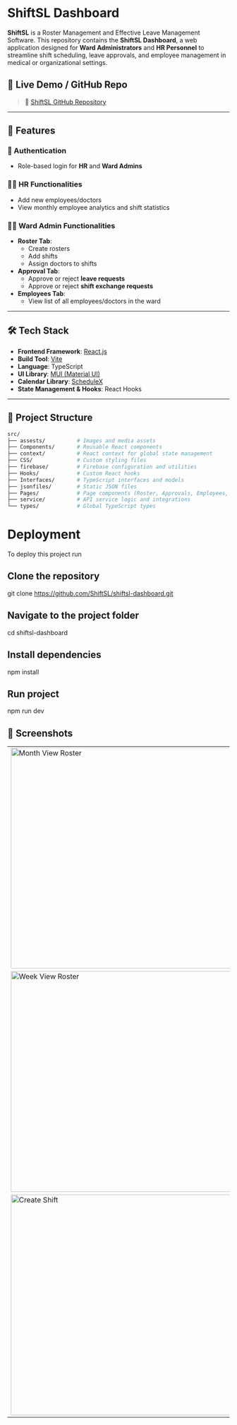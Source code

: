 # ShiftSL Dashboard

**ShiftSL** is a Roster Management and Effective Leave Management Software. This repository contains the **ShiftSL Dashboard**, a web application designed for **Ward Administrators** and **HR Personnel** to streamline shift scheduling, leave approvals, and employee management in medical or organizational settings.

## 🔗 Live Demo / GitHub Repo

> 🔗 [ShiftSL GitHub Repository](https://github.com/ShiftSL/shiftsl-dashboard)

---

## 🚀 Features

### 🔐 Authentication
- Role-based login for **HR** and **Ward Admins**

### 👩‍⚕️ HR Functionalities
- Add new employees/doctors
- View monthly employee analytics and shift statistics

### 🧑‍⚕️ Ward Admin Functionalities
- **Roster Tab**:
  - Create rosters
  - Add shifts
  - Assign doctors to shifts
- **Approval Tab**:
  - Approve or reject **leave requests**
  - Approve or reject **shift exchange requests**
- **Employees Tab**:
  - View list of all employees/doctors in the ward

---

## 🛠️ Tech Stack

- **Frontend Framework**: [React.js](https://react.dev/)
- **Build Tool**: [Vite](https://vitejs.dev/)
- **Language**: TypeScript
- **UI Library**: [MUI (Material UI)](https://mui.com/)
- **Calendar Library**: [ScheduleX](https://getskedulex.com/)
- **State Management & Hooks**: React Hooks

---

## 📁 Project Structure

```bash
src/
├── assests/          # Images and media assets
├── Components/       # Reusable React components
├── context/          # React context for global state management
├── CSS/              # Custom styling files
├── firebase/         # Firebase configuration and utilities
├── Hooks/            # Custom React hooks
├── Interfaces/       # TypeScript interfaces and models
├── jsonfiles/        # Static JSON files
├── Pages/            # Page components (Roster, Approvals, Employees, etc.)
├── service/          # API service logic and integrations
└── types/            # Global TypeScript types

```



# Deployment

To deploy this project run

## Clone the repository
git clone https://github.com/ShiftSL/shiftsl-dashboard.git

## Navigate to the project folder
cd shiftsl-dashboard

## Install dependencies
npm install

## Run project
npm run dev

## 📸 Screenshots

<table>
  <tr>
    <td>
      <img src="https://github.com/user-attachments/assets/d576e9fa-f6a6-4a5a-8a25-bd25a7bff43f" alt="Month View Roster" width="500"/>
    </td>
    <td>
      <img src="https://github.com/user-attachments/assets/5a16d810-f6b4-456d-b91e-9ceb2c0ee50b" alt="Approval" width="500"/>
    </td>
  </tr>
  <tr>
    <td>
      <img src="https://github.com/user-attachments/assets/1a6c87dc-621b-4bbe-a20f-b8ae9a81cf4e" alt="Week View Roster" width="500"/>
    </td>
    <td>
      <img src="https://github.com/user-attachments/assets/6e0cd140-a13d-4cbc-9c86-4cf8c4109b82" alt="Employee List" width="500"/>
    </td>
  </tr>
  <tr>
   <td>
  <img src="https://github.com/user-attachments/assets/b7881e20-a999-4b37-b02d-8e59cb1f102b" alt="Create Shift" width="500"/>
</td>
<td>
  <img src="https://github.com/user-attachments/assets/cdc57269-1093-4148-9796-af93791f9f97" alt="Delete Shift" width="500"/>
</td>

  </tr>
</table>

